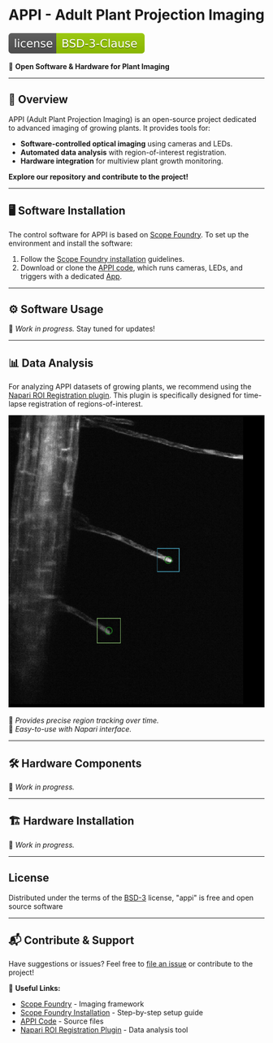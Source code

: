 # APPI - Adult Plant Projection Imaging

[![License](https://github.com/micropolimi/APPI/raw/main/images/licence_img.svg)](https://github.com/micropolimi/APPI/raw/main/LICENSE)

🚀 **Open Software & Hardware for Plant Imaging**

---

## 🌱 Overview
APPI (Adult Plant Projection Imaging) is an open-source project dedicated to advanced imaging of growing plants. It provides tools for:
- **Software-controlled optical imaging** using cameras and LEDs.
- **Automated data analysis** with region-of-interest registration.
- **Hardware integration** for multiview plant growth monitoring.

**Explore our repository and contribute to the project!**

---

## 🖥️ Software Installation
The control software for APPI is based on [Scope Foundry]. To set up the environment and install the software:
1. Follow the [Scope Foundry installation] guidelines.
2. Download or clone the [APPI code], which runs cameras, LEDs, and triggers with a dedicated [App].


---

## ⚙️ Software Usage
🚧 _Work in progress._ Stay tuned for updates!

---

## 📊 Data Analysis
For analyzing APPI datasets of growing plants, we recommend using the [Napari ROI Registration plugin]. This plugin is specifically designed for time-lapse registration of regions-of-interest.

![Napari ROI Registration](https://github.com/micropolimi/APPI/raw/main/images/roi_registration.gif)

🔹 _Provides precise region tracking over time._   
🔹 _Easy-to-use with Napari interface._

---

## 🛠️ Hardware Components
🚧 _Work in progress._

---

## 🏗️ Hardware Installation
🚧 _Work in progress._

---

## License

Distributed under the terms of the [BSD-3] license,
"appi" is free and open source software

---

## 📬 Contribute & Support
Have suggestions or issues? Feel free to [file an issue] or contribute to the project!

🔗 **Useful Links:**
- [Scope Foundry] - Imaging framework
- [Scope Foundry Installation] - Step-by-step setup guide
- [APPI Code] - Source files
- [Napari ROI Registration Plugin] - Data analysis tool

[Scope Foundry]: https://scopefoundry.org/
[Scope Foundry installation]: https://scopefoundry.org/docs/1_getting-started/
[file an issue]: https://github.com/micropolimi/APPI/issues
[Appi code]: https://github.com/micropolimi/APPI/raw/main/src
[App]: https://github.com/micropolimi/APPI/raw/main/src/plant_app.py
[Napari Roi Registration plugin]: https://www.napari-hub.org/plugins/napari-roi-registration
[BSD-3]: http://opensource.org/licenses/BSD-3-Clause